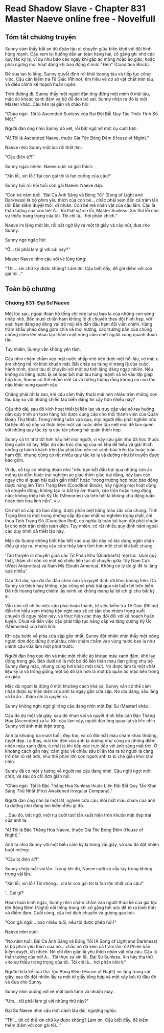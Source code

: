 # Read Shadow Slave - Chapter 831 Master Naeve online free - Novelfull

## Tóm tắt chương truyện

Sunny cảm thấy bất an dù đoàn tàu di chuyển giữa biển khơi với đội hình hùng mạnh. Cậu xem lại hướng dẫn an toàn hàng hải, cố gắng ghi nhớ các quy tắc kỳ lạ, ví dụ như báo cáo ngay khi gặp ác mộng hoặc ảo giác, hoặc phải ngừng mọi hoạt động khi báo động ở mức "Đen" (Condition Black).

Để xua tan lo lắng, Sunny quyết định rời khỏi boong tàu và tiếp tục công việc. Cậu cần kiểm tra Tê Giác (Rhino), tìm hiểu về cơ sở vật chất trên tàu, và điều chỉnh kế hoạch huấn luyện.

Trên đường đi, Sunny thấy một người đàn ông đứng một mình ở mũi tàu, mặc áo khoác xanh đậm và bộ đồ đen bó sát. Sunny nhận ra đó là một Master khác. Cậu tiến lại gần và chào hỏi:

"Chào ngài. Tôi là Ascended Sunless của Đại Đội Bất Quy Tắc Thức Tỉnh Số Một."

Người đàn ông nhìn Sunny dò xét, rồi bất ngờ nở một nụ cười tươi:

"À! Tôi là Ascended Naeve, thuộc Gia Tộc Bóng Đêm (House of Night)."

Naeve nhìn Sunny một lúc rồi thốt lên:

"Cậu điên à?!"

Sunny ngạc nhiên. Naeve cười và giải thích:

"Xin lỗi, xin lỗi! Tại con gái tôi là fan cuồng của cậu!"

Sunny bối rối hỏi tuổi con gái Naeve. Naeve đáp:

"Con bé năm tuổi. 'Bài Ca Ánh Sáng và Bóng Tối' (Song of Light and Darkness) là bộ phim yêu thích của con bé... chắc phải xem đến cả trăm lần rồi! Bản kiểm duyệt thôi, dĩ nhiên. Con bé mê nhân vật của cậu lắm. Cậu là thần tượng của con bé! À... tôi thật sự xin lỗi, Master Sunless. Xin thứ lỗi cho sự thiếu trang trọng của tôi. Tôi chỉ là... hơi phấn khích."

Naeve im lặng một lát, rồi bất ngờ lấy ra một tờ giấy và cây bút, đưa cho Sunny.

Sunny ngơ ngác hỏi:

"Ờ... tôi phải làm gì với cái này?"

Master Naeve nhìn cậu với vẻ lúng túng:

"Thì... xin chữ ký được không? Làm ơn. Cậu biết đấy, để ghi điểm với con gái tôi..."

## Toàn bộ chương

### Chương 831: Đại Sư Naeve

Một lúc sau, ngoài đoàn hộ tống chỉ còn lại sự bao la của những con sóng nhấp nhô. Bốn mươi chiến hạm khổng lồ di chuyển theo đội hình hẹp, với soái hạm đáng sợ đóng vai trò mũi tên dẫn đầu hạm đội viễn chinh. Hàng trăm khẩu pháo đáng gờm chĩa về mọi hướng, các trường bắn của chúng chồng chéo lên nhau tạo thành một vùng cấm chết người xung quanh đoàn tàu.

Tuy nhiên, Sunny vẫn không yên tâm.

Cậu nhìn chằm chằm vào mặt nước nhấp nhô bên dưới một hồi lâu, vẻ mặt u ám không hề rời khỏi khuôn mặt. Bất chấp sự hùng vĩ tráng lệ của cuộc hành trình, đoàn tàu di chuyển với một sự tĩnh lặng đáng ngạc nhiên. Nếu không có tiếng nước bị xé toạc bởi mũi tàu hùng mạnh và vỗ vào lớp giáp hợp kim, Sunny có thể nhắm mắt lại và tưởng tượng rằng không có con tàu nào khác xung quanh cậu.

Chẳng phải rất lạ sao, khi cậu cảm thấy thoải mái hơn nhiều trên những con tàu bay so với những chiếc tàu biển đáng tin cậy hơn nhiều này?

Cậu thở dài, sau đó kích hoạt thiết bị liên lạc và truy cập vào sổ tay hướng dẫn quy trình an toàn hàng hải được cung cấp cho mỗi thành viên của Quân Đoàn Thứ Nhất. Trong những tuần vừa qua, mọi người đều phải nghiên cứu tài liệu đồ sộ này và thực hiện một vài cuộc diễn tập mệt mỏi để làm quen với những quy tắc kỳ lạ của tác phong hải quân thích hợp.

Sunny có trí nhớ tốt hơn hầu hết mọi người, vì vậy cậu gần như đã học thuộc lòng cuốn sổ tay. Mặc dù cấu trúc chung của nó khá dễ hiểu và giải thích những gì hành khách trên tàu phải làm nếu có cảnh báo trên tàu hoặc toàn hạm đội, nhưng cũng có rất nhiều quy tắc kỳ lạ và dường như bí truyền được bao gồm.

Ví dụ, sổ tay có những đoạn như "nếu bạn bắt đầu trải qua những cơn ác mộng tái diễn hoặc trải nghiệm ảo giác thính giác dai dẳng, hãy báo cáo ngay cho sĩ quan hải quân gần nhất" hoặc "trong trường hợp mức báo động được nâng lên Tình Trạng Đen (Condition Black), hãy ngừng mọi hoạt động và chuyển động; không tạo ra bất kỳ âm thanh, xáo trộn hoặc rung động nào; không triệu hồi Ký Ức (Memories) và trên hết là không chủ động tuần hoàn tinh hoa linh hồn", v.v.

Có một số cấp độ báo động, được phân biệt bằng màu sắc của chúng. Tình Trạng Đen là một trong những cấp độ cao nhất và nghiêm trọng nhất, chỉ thua Tình Trạng Đỏ (Condition Red), có nghĩa là toàn bộ hạm đội phải chuẩn bị cho một trận chiến toàn diện. Tuy nhiên, có rất nhiều quy định nằm ngoài các quy trình đã thiết lập này.

Mặc dù Sunny không biết hầu hết các quy tắc này có tác dụng ngăn chặn điều gì xảy ra, nhưng cậu cảm thấy bình tĩnh hơn một chút khi biết chúng.

'Tàu thuyền di chuyển giữa các Tứ Phân Khu (Quadrants) mọi lúc. Quái quỷ thật, thậm chí còn có một số chiếc liên tục di chuyển giữa Tây Nam Cực (West Antarctica) và Nam Mỹ (South America). Không có lý do gì để lo lắng quá nhiều.'

Cậu thở dài, sau đó lắc đầu chán nản và quyết định rời khỏi boong trên. Dù Sunny có thích hay không, cậu cũng sẽ phải trải qua vài tuần tới trên biển. Để nỗi hoang tưởng chiếm lấy mình sẽ không mang lại lợi ích gì cho bất kỳ ai.

Vẫn còn rất nhiều việc cậu phải hoàn thành, từ việc kiểm tra Tê Giác (Rhino) đến tìm hiểu xem những tiện nghi nào sẽ có sẵn cho nhóm trong suốt chuyến đi nguy hiểm này, và thực hiện các thay đổi đối với kế hoạch huấn luyện. Chưa kể đến việc cậu phải tiếp tục nâng cấp và tăng cường Ký Ức (Memories) của binh lính.

Khi cậu bước về phía cửa sập gần nhất, Sunny đột nhiên nhìn thấy một bóng người đơn độc đứng ở mũi tàu, nhìn chằm chằm vào vùng nước bao la như chính cậu vừa làm một phút trước.

Người đàn ông cao lớn và mặc một chiếc áo khoác màu xanh đậm, khẽ lay động trong gió. Bên dưới nó là một bộ đồ liền thân màu đen giống như bộ Sunny đang mặc, nhưng cũng hơi khác một chút. Nó được làm từ một chất liệu kỳ lạ và trông giống một bộ đồ lặn hơn là một bộ quần áo mặc bên trong áo giáp.

Mặc dù người lạ đứng ở một khoảng cách khá xa, Sunny vẫn có thể cảm nhận được sự hiện diện của anh ta ngay gần cửa sập. Nó dịu dàng, sâu lắng và bí ẩn… thậm chí là quyến rũ.

Sunny không nghi ngờ gì rằng cậu đang nhìn một Đại Sư (Master) khác.

Cậu do dự một vài giây, sau đó nhún vai và quyết định tiếp cận Bậc Thăng Hoa (Ascended) xa lạ. Khi cậu làm vậy, người đàn ông quay lại và liếc nhìn Sunny với ánh mắt thận trọng.

Anh ta khoảng ba mươi tuổi, đẹp trai, và có đôi mắt màu chàm khác thường, tuyệt đẹp. Lạ thay, mái tóc đen của anh ta dường như cũng có những điểm nhấn màu xanh đậm, ít nhất là khi tiếp xúc trực tiếp với ánh sáng mặt trời. Ở khoảng cách gần này, cảm giác về chiều sâu bí ẩn tỏa ra từ người lạ càng trở nên rõ rệt hơn, như thể phần lớn con người anh ta bị che giấu khỏi tầm nhìn.

Sunny đã có một ý tưởng về người mà cậu đang nhìn. Cậu nghĩ ngợi một chút, và sau đó chỉ đơn giản nói:

"Chào ngài. Tôi là Bậc Thăng Hoa Sunless thuộc Liên Đội Bất Quy Tắc Khai Sáng Thứ Nhất (First Awakened Irregular Company)."

Người đàn ông nán lại một lát, nghiên cứu cậu. Đôi mắt màu chàm của anh ta dường như đang tìm kiếm điều gì đó.

…Sau đó, bất ngờ, một nụ cười tươi tắn xuất hiện trên khuôn mặt đẹp trai của anh ta.

"A! Tôi là Bậc Thăng Hoa Naeve, thuộc Gia Tộc Bóng Đêm (House of Night)."

Anh ta nhìn Sunny với một biểu cảm kỳ lạ trong vài giây, và sau đó đột nhiên buột miệng:

"Cậu bị điên à?!"

Sunny chớp mắt vài lần. Trong khi đó, Naeve cười và vẫy tay trong không trung vài lần.

"Xin lỗi, xin lỗi! Tôi không… chỉ là con gái tôi là fan lớn nhất của cậu!"

'...Cái gì?'

Hoàn toàn kinh ngạc, Sunny nhìn chằm chằm vào người thừa kế của gia tộc lớn Bóng Đêm (Night) nổi tiếng trong khi cố gắng hết sức để tỏ ra bình tĩnh và điềm đạm. Cuối cùng, cậu hơi dịch chuyển và gượng gạo hỏi:

"Con gái ngài… bao nhiêu tuổi, nếu tôi được phép hỏi?"

Naeve mỉm cười.

"Nó năm tuổi. Bài Ca Ánh Sáng và Bóng Tối (A Song of Light and Darkness) là bộ phim yêu thích của nó… chắc nó đã xem cả trăm lần rồi! Phiên bản kiểm duyệt, tất nhiên. Nó chỉ đơn giản là yêu thích nhân vật của cậu. Cậu là thần tượng của nó! A… Tôi thực sự xin lỗi, Đại Sư Sunless. Xin hãy tha thứ cho sự thiếu trang trọng của tôi. Tôi chỉ là… hơi phấn khích."

Người thừa kế của Gia Tộc Bóng Đêm (House of Night) im lặng trong vài giây, sau đó đột nhiên lấy ra một tờ giấy tổng hợp và một cây bút từ đâu đó và đưa cho Sunny.

Sunny nhìn xuống với vẻ mặt lạnh tanh và nhướn mày.

"Ưm… tôi phải làm gì với những thứ này?"

Đại Sư Naeve nhìn cậu một cách lâu dài, ngượng nghịu.

"Thì… tôi có thể xin chữ ký được không? Làm ơn. Cậu biết đấy, để kiếm thêm điểm với con gái tôi…"